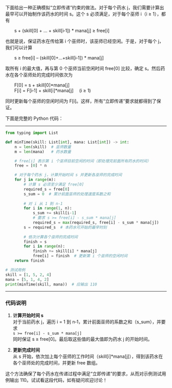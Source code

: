 下面给出一种正确模拟“立即传递”约束的做法。对于每个药水 j，我们需要计算出最早可以开始制作该药水的时间 s。这个 s 必须满足，对于每个巫师 i（i ≥ 1），都有  
 
  s + (skill[0] + … + skill[i‑1]) * mana[j] ≥ free[i]  

也就是说，保证药水在传给第 i 个巫师时，该巫师已经空闲。于是，对于每个 j，我们可以计算  
 
  s ≥ free[i] – (skill[0]+…+skill[i‑1]) * mana[j]  
 
取所有 i 的最大值，再与第 0 个巫师当前空闲时间 free[0] 比较，确定 s。然后药水在各个巫师处的完成时间依次为  
 
  F[0] = s + skill[0]*mana[j]  
  F[i] = F[i‑1] + skill[i]*mana[j]  (i ≥ 1)
 
同时更新每个巫师的空闲时间为 F[i]。这样，所有“立即传递”要求就都得到了保证。

下面是完整的 Python 代码：

---

```python
from typing import List

def minTime(skill: List[int], mana: List[int]) -> int:
    n = len(skill)  # 巫师数量
    m = len(mana)   # 药水数量

    # free[i] 表示第 i 个巫师目前空闲的时间（即处理完前面所有药水的时间）
    free = [0] * n

    # 对于每个药水 j，计算开始时间 s 并更新各巫师的完成时间
    for j in range(m):
        # 计算 s 必须至少满足 free[0]
        required_s = free[0]
        s_sum = 0  # 累计前面巫师的处理速度系数之和
        
        # 对 i 从 1 到 n-1
        for i in range(1, n):
            s_sum += skill[i-1]
            # 要求 s >= free[i] - s_sum * mana[j]
            required_s = max(required_s, free[i] - s_sum * mana[j])
        s = required_s  # 本药水可开始的最早时刻
        
        # 依次计算各个巫师的完成时间
        finish = s
        for i in range(n):
            finish += skill[i] * mana[j]
            free[i] = finish  # 更新第 i 个巫师的空闲时间
    return finish

# 测试用例
skill = [1, 5, 2, 4]
mana = [5, 1, 4, 2]
print(minTime(skill, mana))  # 应输出 110
```

---

### 代码说明

1. **计算开始时间 s**  
   对于当前药水 j，遍历 i = 1 到 n‑1，累计前面巫师的系数之和（s_sum），并要求  
   `s >= free[i] - s_sum * mana[j]`  
   同时保证 s ≥ free[0]。最后取这些值的最大值即为药水 j 的开始时间。

2. **更新完成时间**  
   从 s 开始，依次加上每个巫师的工作时间（skill[i]*mana[j]），得到该药水在各个巫师处的完成时间，并更新 free 数组。

这个方法确保了每个药水在传递过程中满足“立即传递”的要求，从而对示例测试用例输出 110。试试看这段代码，如有疑问欢迎讨论！
